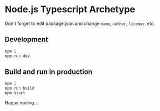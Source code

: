 # Node.js Typescript Archetype

Don't forget to edit package.json and change `name`, `author`, `license`, etc.

## Development

```sh
npm i
npm run dev
```

## Build and run in production

```sh
npm i
npm run build
npm start
```

Happy coding...
